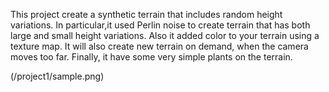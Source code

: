 This project create a synthetic terrain that includes random height variations. In particular,it used Perlin noise to create terrain that has both large and small height variations. Also it added color to your terrain using a texture map. It will also create new terrain on demand, when the camera moves too far.  Finally, it have some very simple plants on the terrain.  

(/project1/sample.png)
